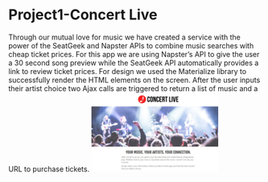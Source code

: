 # Project1-Concert Live

Through our mutual love for music we have created a service with the power of the SeatGeek and Napster APIs to combine music searches with cheap ticket prices. 
For this app we are using Napster’s API to give the user a 30 second song preview while the SeatGeek API automatically provides a link to review ticket prices. 
For design we used the Materialize library to successfully render the HTML elements on the screen. 
After the user inputs their artist choice two Ajax calls are triggered to return a list of music and a URL to purchase tickets.
 <a href="https://manuel-padilla.github.io/Project1-ConcertLive/" target="_blank"><img src="https://github.com/Manuel-Padilla/Project1-ConcertLive/blob/master/images/Snapshot.JPG" alt="Concert Live" style="width: 50%; height: 50%;"></a>
